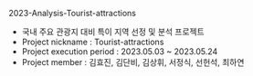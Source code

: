 2023-Analysis-Tourist-attractions

- 국내 주요 관광지 대비 특이 지역 선정 및 분석 프로젝트
- Project nickname : Tourist-attractions
- Project execution period : 2023.05.03 ~ 2023.05.24
- Project member : 김효진, 김단비, 김상휘, 서정식, 선헌석, 최하연 
